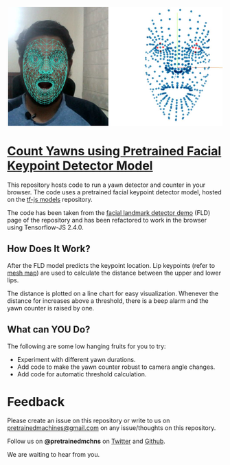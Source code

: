 <p align="center">
 <img src="blink-detector.JPG" width="500"> 
</p>


# [Count Yawns using Pretrained Facial Keypoint Detector Model]()

This repository hosts code to run a yawn detector and counter in your browser. The code uses a pretrained facial keypoint detector model, hosted on the [tf-js models](https://github.com/tensorflow/tfjs-models) repository. 

The code has been taken from the [facial landmark detector demo](https://github.com/tensorflow/tfjs-models/tree/master/face-landmarks-detection/demo) (FLD) page of the repository and has been refactored to work in the browser using Tensorflow-JS 2.4.0. 

## How Does It Work?

After the FLD model predicts the keypoint location. Lip keypoints (refer to [mesh map](./mesh_map.jpg)) are used to calculate the distance between the upper and lower lips.

The distance is plotted on a line chart for easy visualization. Whenever the distance for increases above a threshold, there is a beep alarm and the yawn counter is raised by one.

## What can YOU Do?

The following are some low hanging fruits for you to try:

- Experiment with different yawn durations.
- Add code to make the yawn counter robust to camera angle changes.
- Add code for automatic threshold calculation.

# Feedback

Please create an issue on this repository or write to us on pretrainedmachines@gmail.com on any issue/thoughts on this repository. 

Follow us on **@pretrainedmchns** on [Twitter](https://twitter.com/pretrainedmchns) and [Github](https://github.com/pretrainedmchns).

We are waiting to hear from you.